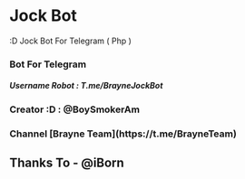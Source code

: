 # Jock Bot
:D Jock Bot For Telegram ( Php )


<h3> Bot For Telegram 

<h5> Username Robot : T.me/BrayneJockBot

<h3> Creator :D : @BoySmokerAm

<h3> Channel [Brayne Team](https://t.me/BrayneTeam)

<h2>Thanks To 
- @iBorn
